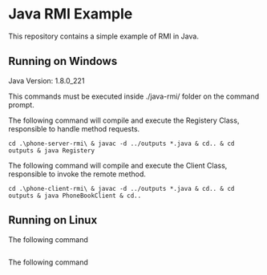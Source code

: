 # Java RMI Example

This repository contains a simple example of RMI in Java.

## Running on Windows

Java Version: 1.8.0_221

This commands must be executed inside ./java-rmi/ folder on the command prompt.

The following command will compile and execute the Registery Class, responsible to handle method requests.

```
cd .\phone-server-rmi\ & javac -d ../outputs *.java & cd.. & cd outputs & java Registery
```

The following command will compile and execute the Client Class, responsible to invoke the remote method.

```
cd .\phone-client-rmi\ & javac -d ../outputs *.java & cd.. & cd outputs & java PhoneBookClient & cd..
```

## Running on Linux

The following command

```

```

The following command

```

```
